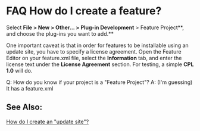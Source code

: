 

FAQ How do I create a feature?
==============================

Select **File > New > Other... > Plug-in Development** \> Feature Project**, and choose the plug-ins you want to add.**

  

One important caveat is that in order for features to be installable using an update site, you have to specify a license agreement. Open the Feature Editor on your feature.xml file, select the **Information** tab, and enter the license text under the **License Agreement** section. For testing, a simple **CPL 1.0** will do.

  
Q: How do you know if your project is a "Feature Project"? A: (I'm guessing) It has a feature.xml

See Also:
---------

[How do I create an "update site"?](./FAQ_How_do_I_create_an_update_site.md "FAQ How do I create an update site?")

  

